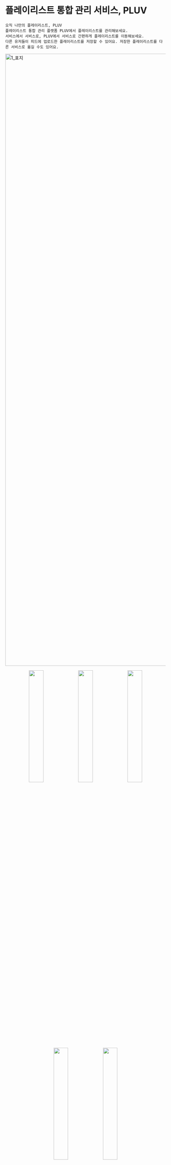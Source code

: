 # 플레이리스트 통합 관리 서비스, PLUV

```
오직 나만의 플레이리스트, PLUV
플레이리스트 통합 관리 플랫폼 PLUV에서 플레이리스트를 관리해보세요.
서비스에서 서비스로, PLUV에서 서비스로 간편하게 플레이리스트를 이동해보세요.
다른 유저들이 피드에 업로드한 플레이리스트를 저장할 수 있어요. 저장한 플레이리스트를 다른 서비스로 옮길 수도 있어요.
```

<img width="1920" alt="1_표지" src="https://github.com/user-attachments/assets/a6ad8b0a-d878-4553-a79a-2ef78133b9d5">
<p align="center">
  <img src="https://github.com/user-attachments/assets/396d765e-4ddf-4882-8d73-b4cf92e370eb" width="30%">
  <img src="https://github.com/user-attachments/assets/1b9125b7-43a5-48fd-8ca3-eb3cd3f44998" width="30%">
  <img src="https://github.com/user-attachments/assets/027ae4b7-b576-4a2b-adee-81a857604be1" width="30%">
</p>
<p align="center">
  <img src="https://github.com/user-attachments/assets/ba72c98d-47cd-41fa-bc32-0f13951cc8ba" width="30%">
  <img src="https://github.com/user-attachments/assets/3ebd7898-539e-4e7f-a71d-5620909b9174" width="30%">
</p>

## Development

- Koltin 2.0
- Java 17
  
### Libraries
- Jetpack Compose
- Coroutine
- Retrofit, Okhttp
- DataStore
- Hilt
- Spotify-Auth, Google-Auth


